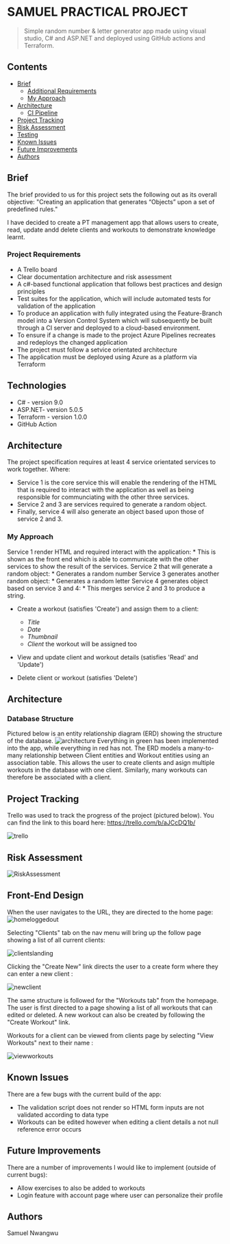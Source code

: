 # SAMUEL PRACTICAL PROJECT 
> Simple random number & letter generator app made using visual studio, C# and ASP.NET and deployed using GitHub actions and Terraform.

## Contents
* [Brief](#brief)
   * [Additional Requirements](#additional-requirements)
   * [My Approach](#my-approach)
* [Architecture](#architecture)
   * [CI Pipeline](#ci-pipeline)
* [Project Tracking](#project-tracking)
* [Risk Assessment](#risk-assessment)
* [Testing](#testing)
* [Known Issues](#known-issues)
* [Future Improvements](#future-improvements)
* [Authors](#authors)

## Brief
The brief provided to us for this project sets the following out as its overall objective:
"Creating an application that generates “Objects” upon a set of predefined rules."

I have decided to create a PT management app that allows users to create, read, update andd delete clients and workouts to demonstrate knowledge learnt. 

### Project Requirements

* A Trello board
* Clear documentation architecture and risk assessment
* A c#-based functional application that follows best practices and design principles
* Test suites for the application, which will include automated tests for validation of the application
* To produce an application with fully integrated using the Feature-Branch model into a Version Control System which will subsequently be built through a CI server and deployed to a cloud-based environment.
* To ensure if a change is made to the project Azure Pipelines recreates and redeploys the changed application
* The project must follow a setvice orientated architecture
* The application must be deployed using Azure as a platform via Terraform

## Technologies
* C# - version 9.0
* ASP.NET- version 5.0.5
* Terraform - version 1.0.0
* GitHub Action

## Architecture 

The project specification requires at least 4 service orientated services to work together.
Where:
* Service 1 is the core service this will enable the rendering of the HTML that is required to interact with the application as well as being responsible for communciating with the other three services. 
* Service 2 and 3 are services required to generate a random object.  
* Finally, service 4 will also generate an object based upon those of service 2 and 3.

### My Approach
Service 1 render HTML and required interact with the application:
      * This is shown as the front end which is able to communicate with the other services to show the result of the services.
Service 2 that will generate a random object:
      * Generates a random number
Service 3 generates another random object:
      * Generates a random letter 
Service 4 generates object based on service 3 and 4:
      * This merges service 2 and 3 to produce a string.
 
* Create a workout (satisfies 'Create') and assign them to a client:
   * *Title* 
   * *Date* 
   * *Thumbnail* 
   * *Client* the workout will be assigned too
  
* View and update client and workout details (satisfies 'Read' and 'Update')
* Delete client or workout (satisfies 'Delete')

## Architecture
### Database Structure
Pictured below is an entity relationship diagram (ERD) showing the structure of the database.
![architecture][architecture]
Everything in green has been implemented into the app, while everything in red has not. The ERD models a many-to-many relationship between Client entities and Workout entities using an association table. This allows the user to create clients and asign multiple workouts in the database with one client. Similarly, many workouts can therefore be associated with a client.

## Project Tracking
Trello was used to track the progress of the project (pictured below). You can find the link to this board here: https://trello.com/b/aJCcDQ1b/

![trello][trello]

## Risk Assessment
![RiskAssessment][riskassessment]

## Front-End Design
When the user navigates to the URL, they are directed to the home page:
![homeloggedout][homeloggedout]

Selecting "Clients" tab on the nav menu will bring up the follow page showing a list of all current clients:

![clientslanding][clientslanding]

Clicking the "Create New" link directs the user to a create form where they can enter a new client : 

![newclient][newclient] 

The same structure is followed for the "Workouts tab" from the homepage. The user is first directed to a page showing a list of all workouts that can edited or deleted. A new workout can also be created by following the "Create Workout" link. 

Workouts for a client can be viewed from clients page by selecting "View Workouts" next to their name : 

![viewworkouts][viewworkouts]

## Known Issues
There are a few bugs with the current build of the app:
* The validation script does not render so HTML form inputs are not validated according to data type
* Workouts can be edited however when editing a client details a not null reference error occurs
## Future Improvements
There are a number of improvements I would like to implement (outside of current bugs):
* Allow exercises to also be added to workouts 
* Login feature with account page where user can personalize their profile 

## Authors
Samuel Nwangwu



[architecture]: https://imgur.com/vBsTqu6
[trello]: https://i.imgur.com/X68OFUm.png
[riskassessment]: https://i.imgur.com/rXQhjK7.png
[homeloggedout]: https://i.imgur.com/6p934TM.png
[clientslanding]: https://i.imgur.com/SdDG4Wb.pngs
[newclient]: https://i.imgur.com/PqrkyfJ.png
[viewworkouts]: https://i.imgur.com/PbUlcb6.png

